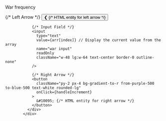    <div className="flex flex-col gap-2">
              <p>War frequency</p>
              <div className="flex items-center bg-white border border-gray-300 rounded-full w-fit">
                {/* Left Arrow */}
                <button
                  className="py-2 px-4 bg-gradient-to-r from-purple-500 to-blue-500 text-white rounded-lg"
                  onClick={handleDecrement}
                >
                  &#10094; {/* HTML entity for left arrow */}
                </button>

                {/* Input Field */}
                <input
                  type="text"
                  value={arr[index]} // Display the current value from the array
                  name="war input"
                  readOnly
                  className="w-48 lg:w-64 text-center border-0 outline-none"
                />

                {/* Right Arrow */}
                <button
                  className="py-2 px-4 bg-gradient-to-r from-purple-500 to-blue-500 text-white rounded-lg"
                  onClick={handleIncrement}
                >
                  &#10095; {/* HTML entity for right arrow */}
                </button>
              </div>
            </div>